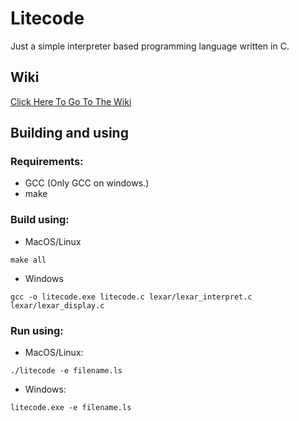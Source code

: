 # Litecode
Just a simple interpreter based programming language written in C.

## Wiki
[Click Here To Go To The Wiki](https://github.com/coredex-source/litecode/blob/main/wiki.txt)

## Building and using
### Requirements:
  - GCC (Only GCC on windows.)
  - make
### Build using:
- MacOS/Linux
```
make all
```
- Windows
```
gcc -o litecode.exe litecode.c lexar/lexar_interpret.c lexar/lexar_display.c
```
### Run using:
- MacOS/Linux:
```
./litecode -e filename.ls
```
- Windows:
```
litecode.exe -e filename.ls
```
